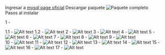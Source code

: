 Ingresar a [mysql page oficial](https://dev.mysql.com/downloads/installer/)
Descargar paquete 
![Paquete completo](image.png)
Pasos al instalar 

1 - 

1.1 - ![Alt text](./img/image-1.png)
1.2 - ![Alt text](./img/image-1.1.png)
2 - ![Alt text](./img/image-2.png)
3 - ![Alt text](./img/image-3.png)
4 - ![Alt text](./img/image-4.png)
5 - ![Alt text](./img/image-5.png)
6 - ![Alt text](./img/image-6.png)
7 - ![Alt text](./img/image-7.png)
8 - ![Alt text](./img/image-8.png)
9 - ![Alt text](./img/image-9.png)  
10 - ![Alt text](./img/image-10.png)
11 - ![Alt text](./img/image-11.png)
12 - ![Alt text](./img/image-12.png)
13 - ![Alt text](./img/image-13.png)
14 - ![Alt text](./img/image-14.png)
15 - ![Alt text](./img/image-15.png)
16 - ![Alt text](./img/image-16.png)
17 - ![Alt text](./img/image-17.png)